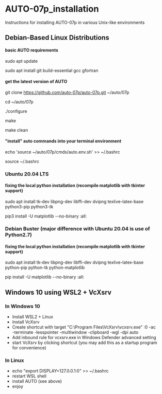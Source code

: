 # AUTO-07p_installation
Instructions for installing AUTO-07p in various Unix-like environments

## Debian-Based Linux Distributions

#### basic AUTO requirements
sudo apt update

sudo apt install git build-essential gcc gfortran 

#### get the latest version of AUTO
git clone https://github.com/auto-07p/auto-07p.git ~/auto/07p

cd ~/auto/07p

./configure 

make

make clean

#### "install" auto commands into your terminal environment
echo 'source ~/auto/07p/cmds/auto.env.sh' >> ~/.bashrc

source ~/.bashrc

### Ubuntu 20.04 LTS
#### fixing the local python installation (recompile matplotlib with tkinter support)
sudo apt install tk-dev libpng-dev libffi-dev dvipng texlive-latex-base python3-pip python3-tk

pip3 install -U matplotlib --no-binary :all:


### Debian Buster (major difference with Ubuntu 20.04 is use of Python2.7)
#### fixing the local python installation (recompile matplotlib with tkinter support)
sudo apt install tk-dev libpng-dev libffi-dev dvipng texlive-latex-base python-pip python-tk python-matplotlib

pip install -U matplotlib --no-binary :all:

## Windows 10 using WSL2 + VcXsrv
### In Windows 10
- Install WSL2 + Linux
- Install VcXsrv
- Create shortcut with target "C:\Program Files\VcXsrv\vcxsrv.exe" :0 -ac -terminate -lesspointer -multiwindow -clipboard -wgl -dpi auto
- Add inbound rule for vcxsrv.exe in Windows Defender advanced setting
- start VcXsrv by clicking shortcut (you may add this as a startup program for convenience)

### In Linux
- echo "export DISPLAY=127.0.0.1:0" >> ~/.bashrc
- restart WSL shell
- install AUTO (see above)
- enjoy
